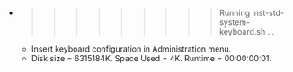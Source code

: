 * >>>>>>>>> Running inst-std-system-keyboard.sh ...
  * Insert keyboard configuration in Administration menu.
  * Disk size = 6315184K. Space Used = 4K. Runtime = 00:00:00:01.
